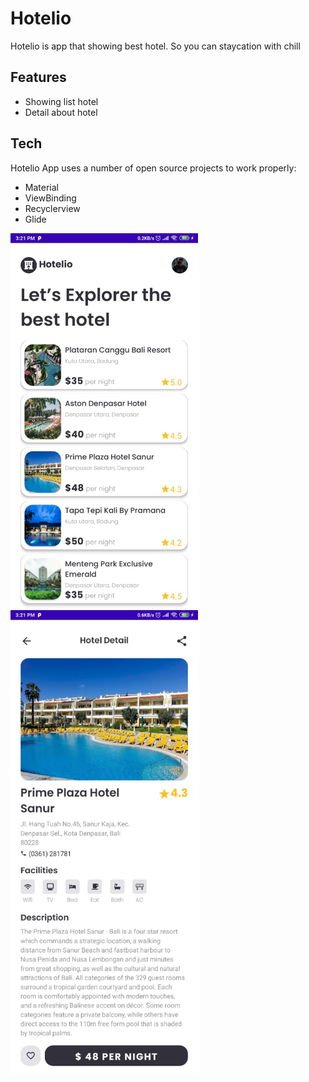 # Hotelio

Hotelio is app that showing best hotel. So you can staycation with chill

## Features

- Showing list hotel
- Detail about hotel


## Tech

Hotelio App uses a number of open source projects to work properly:

- Material
- ViewBinding
- Recyclerview
- Glide


<img src="https://raw.githubusercontent.com/chandraapriana/Hotelio/main/photos/home%20page.jpeg" width="300" >
<img src="https://raw.githubusercontent.com/chandraapriana/Hotelio/main/photos/detail%20page.jpeg" width="300" >
